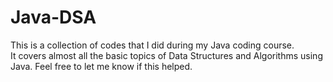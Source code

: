 # Java-DSA
This is a collection of codes that I did during my Java coding course.  
It covers almost all the basic topics of Data Structures and Algorithms using Java. Feel free to let me know if this helped.
